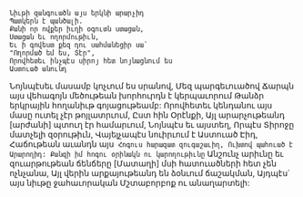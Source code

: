 
```
Նիւթի զանգուածն այս երկնի արարչիդ
Պատկերն է պանծալի.
Քանի որ ովքեր իւղի օգուտն ստացան,
Ստացան եւ ողորմութիւն,
Եւ ի գովեստ քեզ դու սահմանեցիր սա`
"Ողորմած եմ ես, Տէր",
Որովհետեւ ինչպէս սիրոյ հետ նոյնացնում ես
Աստուած անունդ
```

Նոյնպէսեւ մասամբ կոչւում ես սրանով,
Մեզ պարգեւուածով
Ճարպն այս վեհագոյն մեծութեան խորհուրդն է
կերպաւորում
Թանձր երկրային հողանիւթ գոյացութեամբ:
Որովհետեւ կենդանու այս մասը ուտել չէր
թոյլատրւում,
Ըստ հին Օրէնքի,
Այլ արարչութեանդ [արժանի] պտուղ էր
համարւում,
Նոյնպէս եւ այստեղ,
Որպէս Տիրոջը մատչելի զօրութիւն,
Վայելչապէս նուիրւում է Աստուած Էիդ,
Հաճութեան աւանդն այս`
Հոգուս հարազատ զուգաշաւիղ,
Ուխտով պահուած է Արարողիդ:
Քանզի իմ հոգու օրինակն ու կարողութիւնը`
Անշունչ արիւնը եւ զուարթութեան ճենճերը
[Մատաղի] մսի հատուածների հետ չեն ոչնչանա,
Այլ վերին արքայութեանդ են ձօնւում ճաշակման,
Այդպէս` այս նիւթը ջահաւորական
Մշտաբորբոք ու անաղարտելի:
